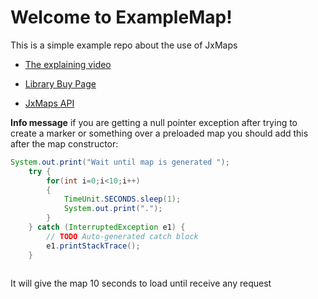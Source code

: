 # Welcome to ExampleMap!
This is a simple example repo about the use of JxMaps

 - [The explaining video](https://youtu.be/-ofmjUWQEAI)
   
  - [Library Buy Page]( https://www.teamdev.com/jxmaps)
   
   - [JxMaps API](https://www.teamdev.com/downloads/jxmaps/docs/index.html)

**Info message**
if you are getting a null pointer exception after trying to create a marker or something over a preloaded map you should add this after the map constructor:



```java
System.out.print("Wait until map is generated ");
	try {
		for(int i=0;i<10;i++)
		{
			TimeUnit.SECONDS.sleep(1);
			System.out.print(".");
		}
	} catch (InterruptedException e1) {
		// TODO Auto-generated catch block
		e1.printStackTrace();
	}  
	
```
It will give the map 10 seconds to load until receive any request

